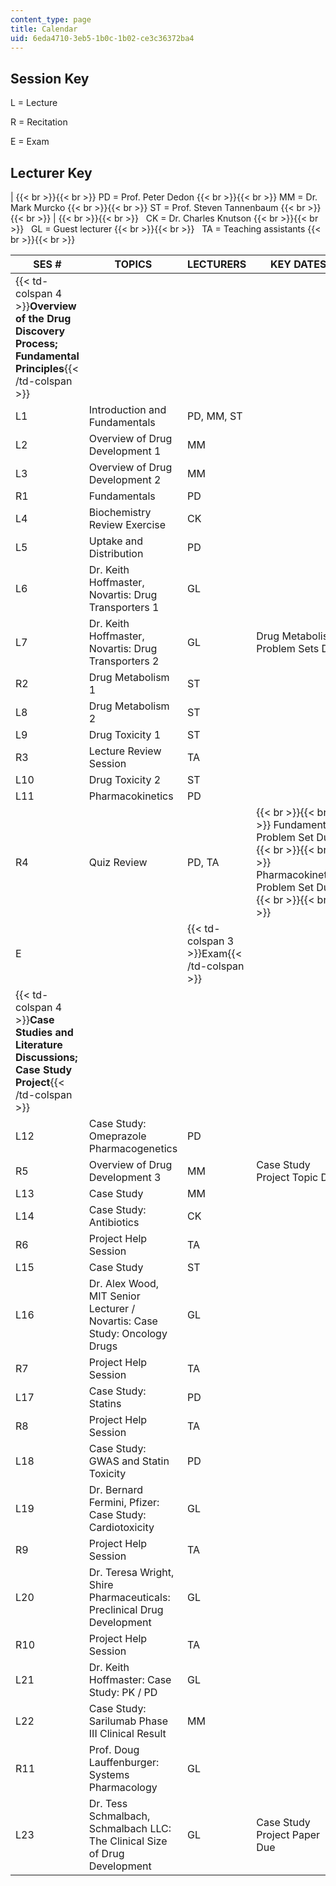 ```yaml
---
content_type: page
title: Calendar
uid: 6eda4710-3eb5-1b0c-1b02-ce3c36372ba4
---
```


Session Key
-----------

L = Lecture

R = Recitation

E = Exam

Lecturer Key
------------

|  {{< br >}}{{< br >}} PD = Prof. Peter Dedon {{< br >}}{{< br >}} MM = Dr. Mark Murcko {{< br >}}{{< br >}} ST = Prof. Steven Tannenbaum {{< br >}}{{< br >}}  |  {{< br >}}{{< br >}}   CK = Dr. Charles Knutson {{< br >}}{{< br >}}   GL = Guest lecturer {{< br >}}{{< br >}}   TA = Teaching assistants {{< br >}}{{< br >}}  

| SES # | TOPICS | LECTURERS | KEY DATES |
| --- | --- | --- | --- |
| {{< td-colspan 4 >}}**Overview of the Drug Discovery Process; Fundamental Principles**{{< /td-colspan >}} ||||
| L1 | Introduction and Fundamentals | PD, MM, ST | &nbsp; |
| L2 | Overview of Drug Development 1 | MM | &nbsp; |
| L3 | Overview of Drug Development 2 | MM | &nbsp; |
| R1 | Fundamentals | PD | &nbsp; |
| L4 | Biochemistry Review Exercise | CK | &nbsp; |
| L5 | Uptake and Distribution | PD | &nbsp; |
| L6 | Dr. Keith Hoffmaster, Novartis: Drug Transporters 1 | GL | &nbsp; |
| L7 | Dr. Keith Hoffmaster, Novartis: Drug Transporters 2 | GL | Drug Metabolism Problem Sets Due |
| R2 | Drug Metabolism 1 | ST | &nbsp; |
| L8 | Drug Metabolism 2 | ST | &nbsp; |
| L9 | Drug Toxicity 1 | ST | &nbsp; |
| R3 | Lecture Review Session | TA | &nbsp; |
| L10 | Drug Toxicity 2 | ST | &nbsp; |
| L11 | Pharmacokinetics | PD | &nbsp; |
| R4 | Quiz Review | PD, TA |  {{< br >}}{{< br >}} Fundamentals Problem Set Due {{< br >}}{{< br >}} Pharmacokinetics Problem Set Due {{< br >}}{{< br >}}  |
| E || {{< td-colspan 3 >}}Exam{{< /td-colspan >}} |||
| {{< td-colspan 4 >}}**Case Studies and Literature Discussions; Case Study Project**{{< /td-colspan >}} ||||
| L12 | Case Study: Omeprazole Pharmacogenetics | PD | &nbsp; |
| R5 | Overview of Drug Development 3 | MM | Case Study Project Topic Due |
| L13 | Case Study | MM | &nbsp; |
| L14 | Case Study: Antibiotics | CK | &nbsp; |
| R6 | Project Help Session | TA | &nbsp; |
| L15 | Case Study | ST | &nbsp; |
| L16 | Dr. Alex Wood, MIT Senior Lecturer / Novartis: Case Study: Oncology Drugs | GL | &nbsp; |
| R7 | Project Help Session | TA | &nbsp; |
| L17 | Case Study: Statins | PD | &nbsp; |
| R8 | Project Help Session | TA | &nbsp; |
| L18 | Case Study: GWAS and Statin Toxicity | PD | &nbsp; |
| L19 | Dr. Bernard Fermini, Pfizer: Case Study: Cardiotoxicity | GL | &nbsp; |
| R9 | Project Help Session | TA | &nbsp; |
| L20 | Dr. Teresa Wright, Shire Pharmaceuticals: Preclinical Drug Development | GL | &nbsp; |
| R10 | Project Help Session | TA | &nbsp; |
| L21 | Dr. Keith Hoffmaster: Case Study: PK / PD | GL | &nbsp; |
| L22 | Case Study: Sarilumab Phase III Clinical Result | MM | &nbsp; |
| R11 | Prof. Doug Lauffenburger: Systems Pharmacology | GL | &nbsp; |
| L23 | Dr. Tess Schmalbach, Schmalbach LLC: The Clinical Size of Drug Development | GL | Case Study Project Paper Due